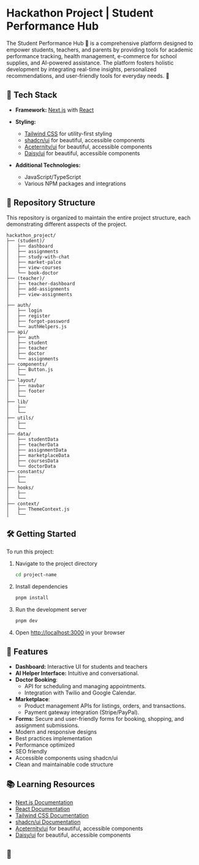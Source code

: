 # Hackathon Project | Student Performance Hub

The Student Performance Hub 📁 is a comprehensive platform designed to empower students, teachers, and parents by providing tools for academic performance tracking, health management, e-commerce for school supplies, and AI-powered assistance. The platform fosters holistic development by integrating real-time insights, personalized recommendations, and user-friendly tools for everyday needs. 🚀

## 🚀 Tech Stack

- **Framework:** [Next.js](https://nextjs.org/) with [React](https://reactjs.org/)

- **Styling:**

  - [Tailwind CSS](https://tailwindcss.com/) for utility-first styling
  - [shadcn/ui](https://ui.shadcn.com/) for beautiful, accessible components
  - [Aceternity/ui](https://ui.aceternity.com/) for beautiful, accessible components
  - [Daisy/ui](https://daisyui.com/) for beautiful, accessible components

- **Additional Technologies:**
  - JavaScript/TypeScript
  - Various NPM packages and integrations

## 📁 Repository Structure

This repository is organized to maintain the entire project structure, each demonstrating different asspects of the project.

```
hackathon_project/
├── (student)/
│   ├── dashboard
│   ├── assignments
│   ├── study-with-chat
│   ├── market-palce
│   ├── view-courses
│   └── book-doctor
├── (teacher)/
│   ├── teacher-dashboard
│   ├── add-assignments
│   ├── view-assignments
│
├── auth/
│   ├── login
│   ├── register
│   ├── forgot-password
│   └── authHelpers.js
├── api/
│   ├── auth
│   ├── student
│   ├── teacher
│   ├── doctor
│   └── assignments
├── components/
│   ├── Button.js
│   └──
├── layout/
│   ├── navbar
│   ├── footer
│   └──
├── lib/
│   ├──
│   └──
├── utils/
│   ├──
│   └──
├── data/
│   ├── studentData
│   ├── teacherData
│   ├── assignmentData
│   ├── marketplaceData
│   ├── coursesData
│   └── doctorData
├── constants/
│   ├──
│   └──
├── hooks/
│   ├──
│   └──
├── context/
│   ├── ThemeContext.js
│   └──

```

## 🛠️ Getting Started

To run this project:

1. Navigate to the project directory

   ```bash
   cd project-name
   ```

2. Install dependencies

   ```bash
   pnpm install
   ```

3. Run the development server

   ```bash
   pnpm dev
   ```

4. Open [http://localhost:3000](http://localhost:3000) in your browser

## 🌟 Features

- **Dashboard:** Interactive UI for students and teachers
- **AI Helper Interface:** Intuitive and conversational.
- **Doctor Booking**:
  - API for scheduling and managing appointments.
  - Integration with Twilio and Google Calendar.
- **Marketplace**:
  - Product management APIs for listings, orders, and transactions.
  - Payment gateway integration (Stripe/PayPal).
- **Forms:** Secure and user-friendly forms for booking, shopping, and assignment submissions.
- Modern and responsive designs
- Best practices implementation
- Performance optimized
- SEO friendly
- Accessible components using shadcn/ui
- Clean and maintainable code structure

## 📚 Learning Resources

- [Next.js Documentation](https://nextjs.org/docs)
- [React Documentation](https://reactjs.org/docs)
- [Tailwind CSS Documentation](https://tailwindcss.com/docs)
- [shadcn/ui Documentation](https://ui.shadcn.com/)
- [Aceternity/ui](https://ui.aceternity.com/) for beautiful, accessible components
- [Daisy/ui](https://daisyui.com/) for beautiful, accessible components

## 🤝
